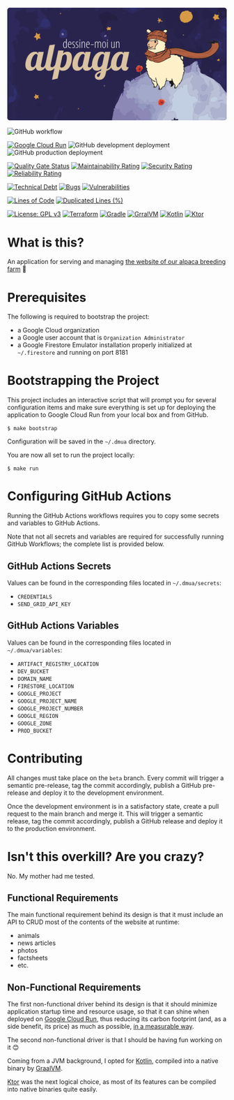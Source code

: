 [![Dessine-Moi un Alpaga](logo.png)](https://dessinemoiunalpaga.com)

![GitHub workflow](https://github.com/Dessine-Moi-un-Alpaga/website/actions/workflows/release.yaml/badge.svg)

[![Google Cloud Run](https://img.shields.io/badge/Hosted%20on-Google%20Cloud%20Run-blue?logo=google)](https://console.cloud.google.com/run)
![GitHub development deployment](https://img.shields.io/github/deployments/Dessine-Moi-un-Alpaga/website/development?label=development)
![GitHub production deployment](https://img.shields.io/github/deployments/Dessine-Moi-un-Alpaga/website/production?label=production)

[![Quality Gate Status](https://sonarcloud.io/api/project_badges/measure?project=Dessine-Moi-un-Alpaga_website&metric=alert_status)](https://sonarcloud.io/summary/new_code?id=Dessine-Moi-un-Alpaga_website)
[![Maintainability Rating](https://sonarcloud.io/api/project_badges/measure?project=Dessine-Moi-un-Alpaga_website&metric=sqale_rating)](https://sonarcloud.io/summary/new_code?id=Dessine-Moi-un-Alpaga_website)
[![Security Rating](https://sonarcloud.io/api/project_badges/measure?project=Dessine-Moi-un-Alpaga_website&metric=security_rating)](https://sonarcloud.io/summary/new_code?id=Dessine-Moi-un-Alpaga_website)
[![Reliability Rating](https://sonarcloud.io/api/project_badges/measure?project=Dessine-Moi-un-Alpaga_website&metric=reliability_rating)](https://sonarcloud.io/summary/new_code?id=Dessine-Moi-un-Alpaga_website)

[![Technical Debt](https://sonarcloud.io/api/project_badges/measure?project=Dessine-Moi-un-Alpaga_website&metric=sqale_index)](https://sonarcloud.io/summary/new_code?id=Dessine-Moi-un-Alpaga_website)
[![Bugs](https://sonarcloud.io/api/project_badges/measure?project=Dessine-Moi-un-Alpaga_website&metric=bugs)](https://sonarcloud.io/summary/new_code?id=Dessine-Moi-un-Alpaga_website)
[![Vulnerabilities](https://sonarcloud.io/api/project_badges/measure?project=Dessine-Moi-un-Alpaga_website&metric=vulnerabilities)](https://sonarcloud.io/summary/new_code?id=Dessine-Moi-un-Alpaga_website)

[![Lines of Code](https://sonarcloud.io/api/project_badges/measure?project=Dessine-Moi-un-Alpaga_website&metric=ncloc)](https://sonarcloud.io/summary/new_code?id=Dessine-Moi-un-Alpaga_website)
[![Duplicated Lines (%)](https://sonarcloud.io/api/project_badges/measure?project=Dessine-Moi-un-Alpaga_website&metric=duplicated_lines_density)](https://sonarcloud.io/summary/new_code?id=Dessine-Moi-un-Alpaga_website)

[![License: GPL v3](https://img.shields.io/badge/License-GPLv3-blue.svg?logo=gnu)](https://www.gnu.org/licenses/gpl-3.0)
[![Terraform](https://img.shields.io/badge/terraform-1.6.5-darkred.svg?logo=terraform)](http://terraform.io)
[![Gradle](https://img.shields.io/badge/gradle-8.5-darkgreen.svg?logo=gradle)](http://gradle.org)
[![GrralVM](https://img.shields.io/badge/graalvm-21.0.1-blue.svg?logo=openjdk)](http://graalvm.org)
[![Kotlin](https://img.shields.io/badge/kotlin-1.9.21-darkblue.svg?logo=kotlin)](http://kotlinlang.org)
[![Ktor](https://img.shields.io/badge/ktor-2.3.6-red.svg)](http://ktor.io)

# What is this?

An application for serving and managing [the website of our alpaca breeding farm](https://dessinemoiunalpaga.com) 🦙

# Prerequisites

The following is required to bootstrap the project:
* a Google Cloud organization
* a Google user account that is `Organization Administrator`
* a Google Firestore Emulator installation properly initialized at `~/.firestore` and running on port 8181

# Bootstrapping the Project

This project includes an interactive script that will prompt you for several configuration items and make sure
everything is set up for deploying the application to Google Cloud Run from your local box and from GitHub.

```shell
$ make bootstrap
```

Configuration will be saved in the `~/.dmua` directory.

You are now all set to run the project locally:

```shell
$ make run
```

# Configuring GitHub Actions

Running the GitHub Actions workflows requires you to copy some secrets and variables to GitHub Actions.

Note that not all secrets and variables are required for successfully running GitHub Workflows; the complete list is
provided below.

## GitHub Actions Secrets

Values can be found in the corresponding files located in `~/.dmua/secrets`:

* `CREDENTIALS`
* `SEND_GRID_API_KEY`

## GitHub Actions Variables

Values can be found in the corresponding files located in `~/.dmua/variables`:

* `ARTIFACT_REGISTRY_LOCATION`
* `DEV_BUCKET`
* `DOMAIN_NAME`
* `FIRESTORE_LOCATION`
* `GOOGLE_PROJECT`
* `GOOGLE_PROJECT_NAME`
* `GOOGLE_PROJECT_NUMBER`
* `GOOGLE_REGION`
* `GOOGLE_ZONE`
* `PROD_BUCKET`

# Contributing

All changes must take place on the `beta` branch. Every commit will trigger a semantic pre-release, tag the commit
accordingly, publish a GitHub pre-release and deploy it to the development environment.

Once the development environment is in a satisfactory state, create a pull request to the main branch and merge it. This
will trigger a semantic release, tag the commit accordingly, publish a GitHub release and deploy it to the production
environment.

# Isn't this overkill? Are you crazy?

No. My mother had me tested.

## Functional Requirements

The main functional requirement behind its design is that it must include an API to CRUD most of the contents of the
website at runtime:
* animals
* news articles
* photos
* factsheets
* etc.

## Non-Functional Requirements

The first non-functional driver behind its design is that it should minimize application startup time and resource usage,
so that it can shine when deployed on [Google Cloud Run](https://cloud.google.com/run), thus reducing its carbon footprint (and, as a side
benefit, its price) as much as possible, [in a measurable way](https://console.cloud.google.com/carbon).

The second non-functional driver is that I should be having fun working on it 😊

Coming from a JVM background, I opted for [Kotlin](https://kotlinlang.org), compiled into a native binary by
[GraalVM](https://graalvm.org).

[Ktor](https://ktor.io) was the next logical choice, as most of its features can be compiled into native binaries quite easily.
